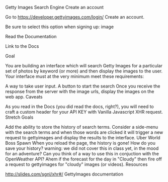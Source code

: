 Getty Images Search Engine
Create an account

Go to https://developer.gettyimages.com/login/
Create an account.

Be sure to select this option when signing up:
image

Read the Documentation

Link to the Docs

Goal

You are building an interface which will search Getty Images for a particular set of photos by keyword (or more) and then display the images to the user. Your interface must at the very minimum meet these requirements:

A way to take user input.
A button to start the search
Once you receive the response from the server with the image urls, display the images on the web app.
Caveats

As you read in the Docs (you did read the docs, right?), you will need to craft a custom header for your API KEY with Vanilla Javascript XHR request.
Stretch Goals

Add the ability to store the history of search terms. Consider a side-menu with the search terms and when those words are clicked it will trigger a new request to gettyimages and display the results to the interface.
Uber World Boss Spawn When you reload the page, the history is gone! How do you save your history? warning: we did not cover this in class yet, in the mood for an adventure?
Can you think of a way to use this in conjuction with the OpenWeather API?
Ahem if the forecast for the day in "Cloudy" then fire off a request to gettyimages for "cloudy" images (or videos).
Resources

http://slides.com/sgnl/xhr#/
GettyImages documentation